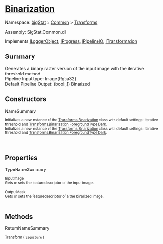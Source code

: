 # [Binarization](./Binarization.md)

Namespace: [SigStat]() > [Common](./../README.md) > [Transforms](./README.md)

Assembly: SigStat.Common.dll

Implements [ILoggerObject](./../ILoggerObject.md), [IProgress](./../Helpers/IProgress.md), [IPipelineIO](./../Pipeline/IPipelineIO.md), [ITransformation](./../ITransformation.md)

## Summary
Generates a binary raster version of the input image with the iterative threshold method.  <br>Pipeline Input type: Image{Rgba32}<br>Default Pipeline Output: (bool[,]) Binarized

## Constructors

NameSummary

<sub>Initializes a new instance of the [Transforms.Binarization](https://github.com/hargitomi97/sigstat/blob/master/docs/md/SigStat/Common/Transforms/Binarization.md) class with default settings: Iterative threshold and [Transforms.Binarization.ForegroundType.Dark](https://github.com/hargitomi97/sigstat/blob/master/docs/md/.md).</sub><br><sub>Initializes a new instance of the [Transforms.Binarization](https://github.com/hargitomi97/sigstat/blob/master/docs/md/SigStat/Common/Transforms/Binarization.md) class with default settings: Iterative threshold and [Transforms.Binarization.ForegroundType.Dark](https://github.com/hargitomi97/sigstat/blob/master/docs/md/.md).</sub><br>
<sub></sub><br><sub></sub><br>


## Properties

TypeNameSummary

<sub>InputImage</sub><br><sub>Gets or sets the featuredescriptor of the input image.</sub><br><br>
<sub>OutputMask</sub><br><sub>Gets or sets the featuredescriptor of a the binarized image.</sub><br><br>


## Methods

ReturnNameSummary

<sub>[Transform](./Methods/Binarization-100663642.md) ( [`Signature`](./../Signature.md) )</sub><br><sub></sub><br><br>


